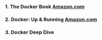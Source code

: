 ### 1. The Docker Book [Amazon.com](https://www.amazon.com/Docker-Book-James-Turnbull/dp/0988820234/ref=sr_1_5?crid=33Q2WX5W98NAF&dib=eyJ2IjoiMSJ9.eChyrxlukKEnTHesCzvU9dWofEB2ZQWgCkqLb5HCxNyPRCAv7aQkO8lLnN89I0e-VLfZZ_wpOIWLZRNqcrd-7_JV-XAMO8ZnQkvFkNmgdRyhlI9hVsgatpu6L53gkuHDDtHGyQQervmRfS_q8bauFfsS87knTrZaclpiEA1Pttftjy-DST6XZFRLLyO-dEgitwNX-quiNxKxHfZ3EqxkBvYBL-3p39CKHrKbADeOxVo.v1_-XmgJ6-mwqo8A0Z4PwkdX7syC9u-VoxRbE1tTKa4&dib_tag=se&keywords=the+docker+book&qid=1717183879&s=books&sprefix=the+do%2Cstripbooks%2C2693&sr=1-5)
### 2. Docker: Up & Running [Amazon.com](https://www.amazon.com/Docker-Shipping-Reliable-Containers-Production/dp/1492036730/ref=sr_1_4?crid=33Q2WX5W98NAF&dib=eyJ2IjoiMSJ9.eChyrxlukKEnTHesCzvU9dWofEB2ZQWgCkqLb5HCxNyPRCAv7aQkO8lLnN89I0e-VLfZZ_wpOIWLZRNqcrd-7_JV-XAMO8ZnQkvFkNmgdRyhlI9hVsgatpu6L53gkuHDDtHGyQQervmRfS_q8bauFfsS87knTrZaclpiEA1Pttftjy-DST6XZFRLLyO-dEgitwNX-quiNxKxHfZ3EqxkBvYBL-3p39CKHrKbADeOxVo.v1_-XmgJ6-mwqo8A0Z4PwkdX7syC9u-VoxRbE1tTKa4&dib_tag=se&keywords=the+docker+book&qid=1717183879&s=books&sprefix=the+do%2Cstripbooks%2C2693&sr=1-4)
### 3. Docker Deep Dive
